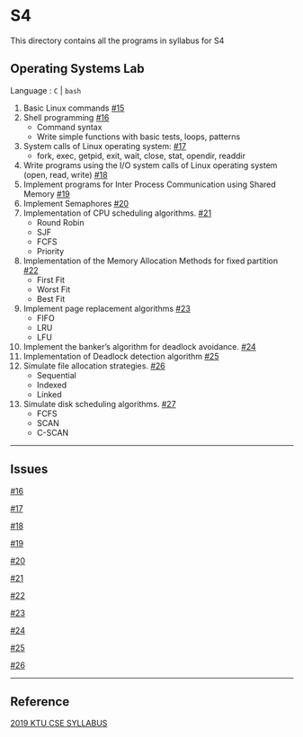 # S4

This directory contains all the programs in syllabus for S4

## Operating Systems Lab

Language : `C` | `bash`

1. Basic Linux commands [#15](https://github.com/dscmbcet/hacktoberfest-2021/issues/15)
2. Shell programming [#16](https://github.com/dscmbcet/hacktoberfest-2021/issues/16)
   - Command syntax
   - Write simple functions with basic tests, loops, patterns
3. System calls of Linux operating system: [#17](https://github.com/dscmbcet/hacktoberfest-2021/issues/17)
   - fork, exec, getpid, exit, wait, close, stat, opendir, readdir
4. Write programs using the I/O system calls of Linux operating system (open, read, write) [#18](https://github.com/dscmbcet/hacktoberfest-2021/issues/18)
5. Implement programs for Inter Process Communication using Shared Memory [#19](https://github.com/dscmbcet/hacktoberfest-2021/issues/19)
6. Implement Semaphores [#20](https://github.com/dscmbcet/hacktoberfest-2021/issues/20)
7. Implementation of CPU scheduling algorithms. [#21](https://github.com/dscmbcet/hacktoberfest-2021/issues/21)
   - Round Robin
   - SJF
   - FCFS
   - Priority
8. Implementation of the Memory Allocation Methods for fixed partition [#22](https://github.com/dscmbcet/hacktoberfest-2021/issues/22)
   - First Fit
   - Worst Fit
   - Best Fit
9. Implement page replacement algorithms [#23](https://github.com/dscmbcet/hacktoberfest-2021/issues/23)
   - FIFO
   - LRU
   - LFU
10. Implement the banker’s algorithm for deadlock avoidance. [#24](https://github.com/dscmbcet/hacktoberfest-2021/issues/24)
11. Implementation of Deadlock detection algorithm [#25](https://github.com/dscmbcet/hacktoberfest-2021/issues/25)
12. Simulate file allocation strategies. [#26](https://github.com/dscmbcet/hacktoberfest-2021/issues/26)
    - Sequential
    - Indexed
    - Linked
13. Simulate disk scheduling algorithms. [#27](https://github.com/dscmbcet/hacktoberfest-2021/issues/27)
    - FCFS
    - SCAN
    - C-SCAN

---

## Issues

[#16](https://github.com/dscmbcet/hacktoberfest-2021/issues/16)

[#17](https://github.com/dscmbcet/hacktoberfest-2021/issues/17)

[#18](https://github.com/dscmbcet/hacktoberfest-2021/issues/18)

[#19](https://github.com/dscmbcet/hacktoberfest-2021/issues/19)

[#20](https://github.com/dscmbcet/hacktoberfest-2021/issues/20)

[#21](https://github.com/dscmbcet/hacktoberfest-2021/issues/21)

[#22](https://github.com/dscmbcet/hacktoberfest-2021/issues/22)

[#23](https://github.com/dscmbcet/hacktoberfest-2021/issues/23)

[#24](https://github.com/dscmbcet/hacktoberfest-2021/issues/24)

[#25](https://github.com/dscmbcet/hacktoberfest-2021/issues/25)

[#26](https://github.com/dscmbcet/hacktoberfest-2021/issues/26)

---

## Reference

[2019 KTU CSE SYLLABUS](https://ktu.edu.in/data/COMPUTER%20SCIENCE%20AND%20ENGINEERING.pdf?=UWtbNsYZpVMR8qVORZJr9gO2nGHp0EcJuR%2B%2Frm5kkB9W3xFJ67pIbPapzwq8PRhHAM3SWMRdYZw%2FyuYJFgK3tw%3D%3D)
